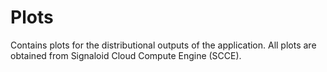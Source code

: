 # Plots
Contains plots for the distributional outputs of the application. All plots are obtained from Signaloid Cloud Compute Engine (SCCE).
